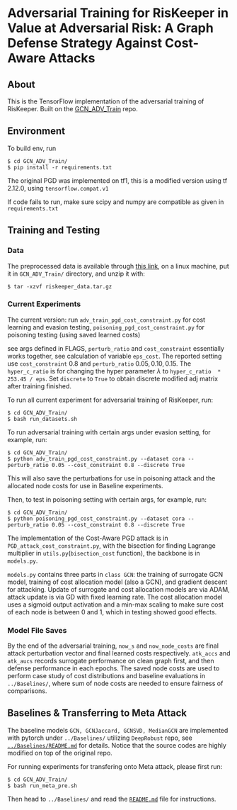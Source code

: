 # Adversarial Training for RisKeeper in Value at Adversarial Risk: A Graph Defense Strategy Against Cost-Aware Attacks

## About
This is the TensorFlow implementation of the adversarial training of RisKeeper. Built on the [GCN_ADV_Train](https://github.com/KaidiXu/GCN_ADV_Train) repo.

## Environment 
To build env, run 
```
$ cd GCN_ADV_Train/
$ pip install -r requirements.txt
```
The original PGD was implemented on tf1, this is a modified version using tf 2.12.0, using `tensorflow.compat.v1`

If code fails to run, make sure scipy and numpy are compatible as given in `requirements.txt`

## Training and Testing 
### Data
The preprocessed data is available through [this link](https://drive.google.com/file/d/1lQtfUuvtO3zglQtwlL_gWcMtqNO5cUVp/view?usp=sharing), on a linux machine, put it in `GCN_ADV_Train/` directory, and unzip it with:
```
$ tar -xzvf riskeeper_data.tar.gz
```

### Current Experiments
The current version: run `adv_train_pgd_cost_constraint.py` for cost learning and evasion testing, `poisoning_pgd_cost_constraint.py` for poisoning testing (using saved learned costs)

see args defined in FLAGS, `perturb_ratio` and `cost_constraint` essentially works together, see calculation of variable `eps_cost`. The reported setting use `cost_constraint` $0.8$ and `perturb_ratio` $0.05, 0.10, 0.15$. The `hyper_c_ratio` is for changing the hyper parameter $\lambda$ to `hyper_c_ratio  * 253.45 / eps`. Set `discrete` to `True` to obtain discrete modified adj matrix after training finished.

To run all current experiment for adversarial training of RisKeeper, run:
```
$ cd GCN_ADV_Train/
$ bash run_datasets.sh
```

To run adversarial training with certain args under evasion setting, for example, run:
```
$ cd GCN_ADV_Train/
$ python adv_train_pgd_cost_constraint.py --dataset cora --perturb_ratio 0.05 --cost_constraint 0.8 --discrete True
```

This will also save the perturbations for use in poisoning attack and the allocated node costs for use in Baseline experiments.

Then, to test in poisoning setting with certain args, for example, run:
```
$ cd GCN_ADV_Train/
$ python poisoning_pgd_cost_constraint.py --dataset cora --perturb_ratio 0.05 --cost_constraint 0.8 --discrete True
```

The implementation of the Cost-Aware PGD attack is in `PGD_attack_cost_constraint.py`, with the bisection for finding Lagrange multiplier in `utils.py`(`bisection_cost` function), the backbone is in `models.py`.

`models.py` contains three parts in `class GCN`: the training of surrogate GCN model, training of cost allocation model (also a GCN), and gradient descent for attacking. Update of surrogate and cost allocation models are via ADAM, attack update is via GD with fixed learning rate. The cost allocation model uses a sigmoid output activation and a min-max scaling to make sure cost of each node is between 0 and 1, which in testing showed good effects. 

### Model File Saves
By the end of the adversarial training, `now_s` and `now_node_costs` are final attack perturbation vector and final learned costs respectively. `atk_accs` and `atk_aucs` records surrogate performance on clean graph first, and then defense performance in each epochs. The saved node costs are used to perform case study of cost distributions and baseline evaluations in `../Baselines/`, where sum of node costs are needed to ensure fairness of comparisons.

## Baselines & Transferring to Meta Attack
The baseline models `GCN, GCNJaccard, GCNSVD, MedianGCN` are implemented with pytorch under `../Baselines/` utilizing `DeepRobust` repo, see [`../Baselines/README.md`](../Baselines/README.md) for details. Notice that the source codes are highly modified on top of the original repo. 

For running experiments for transfering onto Meta attack, please first run:
```
$ cd GCN_ADV_Train/
$ bash run_meta_pre.sh
```

Then head to `../Baselines/` and read the [`README.md`](../Baselines/README.md) file for instructions.
